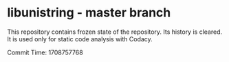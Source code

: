 # libunistring - master branch

This repository contains frozen state of the repository.
Its history is cleared. It is used only for static code
analysis with Codacy.

Commit Time: 1708757768